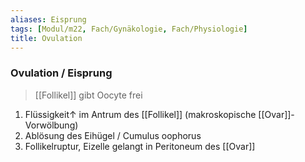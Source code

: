 ```yaml
---
aliases: Eisprung
tags: [Modul/m22, Fach/Gynäkologie, Fach/Physiologie]
title: Ovulation
---
```

### Ovulation / Eisprung
> [[Follikel]] gibt Oocyte frei
1. Flüssigkeit↑ im Antrum des [[Follikel]] (makroskopische [[Ovar]]-Vorwölbung)
2. Ablösung des Eihügel / Cumulus oophorus
3. Follikelruptur, Eizelle gelangt in Peritoneum des [[Ovar]]